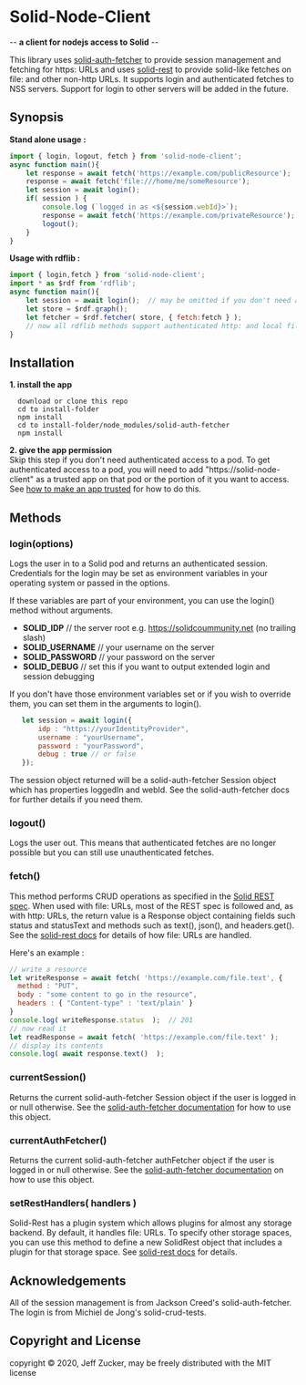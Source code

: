 # Solid-Node-Client                                                            
                                                                               
-- **a client for nodejs access to Solid** --    

This library uses [solid-auth-fetcher]() to provide session management and fetching for https: URLs and uses [solid-rest]() to provide solid-like fetches on file: and other non-http URLs.  It supports login and authenticated fetches to NSS servers.  Support for login to other servers will be added in the future.
                                                                               
## Synopsis   
**Stand alone usage :**
```javascript               
import { login, logout, fetch } from 'solid-node-client';
async function main(){
    let response = await fetch('https://example.com/publicResource');
    response = await fetch('file:///home/me/someResource');
    let session = await login();
    if( session ) {
        console.log (`logged in as <${session.webId}>`);
        response = await fetch('https://example.com/privateResource');
        logout();
    }    
}
``` 
**Usage with rdflib :**
```javascript
import { login,fetch } from 'solid-node-client';
import * as $rdf from 'rdflib';
async function main(){
    let session = await login();  // may be omitted if you don't need authentication
    let store = $rdf.graph();
    let fetcher = $rdf.fetcher( store, { fetch:fetch } );
    // now all rdflib methods support authenticated http: and local file: requests in nodejs
}
```
## Installation
                                                                               
**1. install the app**
```                                                                            
  download or clone this repo
  cd to install-folder                                                        
  npm install                
  cd to install-folder/node_modules/solid-auth-fetcher
  npm install 
```

**2. give the app permission**                                                                            
Skip this step if you don't need authenticated access to a pod.  To get authenticated access to a pod, you will need to add "https://solid-node-client" as a trusted app on that pod or the portion of it you want to access. See [how to make an app trusted]() for how to do this.                       
    
## Methods

### login(options)

Logs the user in to a Solid pod and returns an authenticated session.  Credentials for the login may be set as environment variables in your operating system or passed in the options.  

If these variables are part of your environment, you can use the login() method without arguments.

  * **SOLID_IDP** // the server root e.g. https://solidcoummunity.net (no trailing slash)
  * **SOLID_USERNAME** // your username on the server
  * **SOLID_PASSWORD** // your password on the server
  * **SOLID_DEBUG** // set this if you want to output extended login and session debugging

If you don't have those environment variables set or if you wish to override them, you can set them in the arguments to login().
```javascript
   let session = await login({
       idp : "https://yourIdentityProvider",
       username : "yourUsername",
       password : "yourPassword",
       debug : true // or false
   });
```
The session object returned will be a solid-auth-fetcher Session object which has properties loggedIn and webId.  See the solid-auth-fetcher docs for further details if you need them.

### logout()

Logs the user out.  This means that authenticated fetches are no longer possible but you can still use unauthenticated fetches.

### fetch()

This method performs CRUD operations as specified in the [Solid REST spec]().  When used with file: URLs, most of the REST spec is followed and, as with http: URLs, the return value is a Response object containing fields such status and statusText and methods such as text(), json(), and headers.get().  See the [solid-rest docs]() for details of how file: URLs are handled.

Here's an example :
```javascript
// write a resource
let writeResponse = await fetch( 'https://example.com/file.text', {
  method : "PUT",
  body : "some content to go in the resource",
  headers : { "Content-type" : 'text/plain' }
}
console.log( writeResponse.status  );  // 201
// now read it
let readResponse = await fetch( 'https://example.com/file.text' );
// display its contents
console.log( await response.text()  );
```

### currentSession() 

Returns the current solid-auth-fetcher Session object if the user is logged in or null otherwise.  See the [solid-auth-fetcher documentation]() for how to use this object.

### currentAuthFetcher()

Returns the current solid-auth-fetcher authFetcher object if the user is logged in or null otherwise.  See the [solid-auth-fetcher documentation]() on how to use this object.

### setRestHandlers( handlers )

Solid-Rest has a plugin system which allows plugins for almost any storage backend.  By default, it handles file: URLs.  To specify other storage spaces, you can use this method to define a new SolidRest object that includes a plugin for that storage space. See [solid-rest docs]() for details.

## Acknowledgements

All of the session management is from Jackson Creed's solid-auth-fetcher.  The login is from Michiel de Jong's solid-crud-tests.

## Copyright and License

copyright © 2020, Jeff Zucker, may be freely distributed with the MIT license
